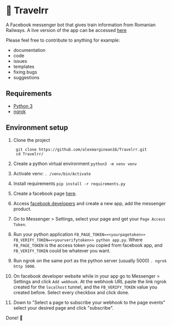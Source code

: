 # :steam_locomotive: Travelrr
A Facebook messenger bot that gives train information from Romanian Railways. 
A live version of the app can be accessed [here](https://www.facebook.com/Travelrr-334385437191241)

Please feel free to contribute to anything for example:
- documentation
- code
- issues
- templates
- fixing bugs
- suggestions

## Requirements

- [Python 3](https://www.python.org/downloads/)
- [ngrok](https://ngrok.com/)

## Environment setup

1. Clone the project
        
        git clone https://github.com/alexmarginean16/Travelrr.git
        cd Travelrr/

2. Create a python virtual environment `python3 -m venv venv`
3. Activate venv: `. /venv/bin/Activate`
4. Install requirements `pip install -r requirements.py`
5. Create a facebook page [here](https://www.facebook.com/pages/creation/).
6. Access [facebook developers](https://developers.facebook.com/) and create a new app, add the messenger product.
7. Go to Messenger > Settings, select your page and get your `Page Access Token`.
9. Run your python application `FB_PAGE_TOKEN=<<yourpagetoken>> FB_VERIFY_TOKEN=<<yourverifytoken>> python app.py`. Where `FB_PAGE_TOKEN` is the access token you copied from facebook app, and `FB_VERIFY_TOKEN` could be whatever you want.
10. Run ngrok on the same port as the python server (usually 5000) `. ngrok http 5000`.
11. On facebook developer website while in your app go to Messenger > Settings and click `Add webhook`. At the webhook URL paste the link ngrok created for the `localhost` tunnel, and the `FB_VERIFY_TOKEN` value you created before. Select every checkbox and click done.
12. Down to "Select a page to subscribe your webhook to the page events" select your desired page and click "subscribe".

Done! :tada:
